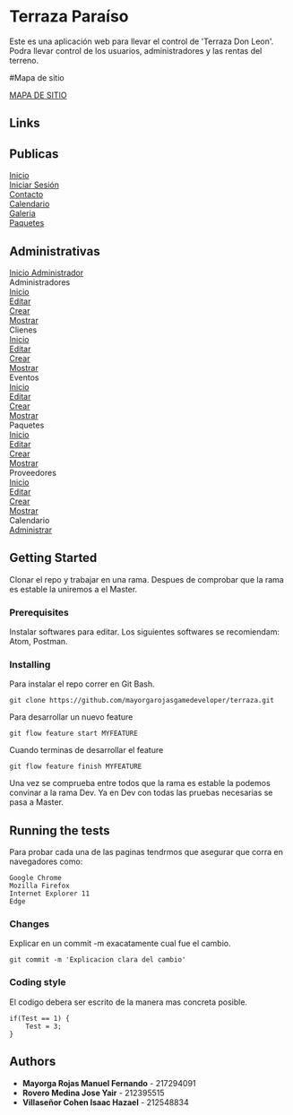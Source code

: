 # Terraza Paraíso

Este es una aplicación web para llevar el control de 'Terraza Don Leon'.
Podra llevar control de los usuarios, administradores y las rentas del terreno.

#Mapa de sitio

[MAPA DE SITIO](https://raw.githubusercontent.com/mayorgarojasgamedeveloper/terraza-donleon/dev/MAPA%20DE%20SITIO.png)

## Links
## Publicas

[Inicio](https://mayorgarojasgamedeveloper.github.io/terraza-donleon/) <br />
[Iniciar Sesión](https://mayorgarojasgamedeveloper.github.io/terraza-donleon/login.html) <br />
[Contacto](https://mayorgarojasgamedeveloper.github.io/terraza-donleon/contact.html) <br />
[Calendario](https://mayorgarojasgamedeveloper.github.io/terraza-donleon/calendar.html) <br />
[Galeria](https://mayorgarojasgamedeveloper.github.io/terraza-donleon/gallery.html) <br />
[Paquetes](https://mayorgarojasgamedeveloper.github.io/terraza-donleon/package.html) <br />
## Administrativas

[Inicio Administrador](https://mayorgarojasgamedeveloper.github.io/terraza-donleon/index_admin.html) <br />
Administradores <br />
	[Inicio](https://mayorgarojasgamedeveloper.github.io/terraza-donleon/admin/) <br />
	[Editar](https://mayorgarojasgamedeveloper.github.io/terraza-donleon/admin/edit.html) <br />
	[Crear](https://mayorgarojasgamedeveloper.github.io/terraza-donleon/admin/create.html) <br />
	[Mostrar](https://mayorgarojasgamedeveloper.github.io/terraza-donleon/admin/view.html) <br />
Clienes <br />
	[Inicio](https://mayorgarojasgamedeveloper.github.io/terraza-donleon/client/index) <br />
	[Editar](https://mayorgarojasgamedeveloper.github.io/terraza-donleon/client/edit.html) <br />
	[Crear](https://mayorgarojasgamedeveloper.github.io/terraza-donleon/client/create.html) <br />
	[Mostrar](https://mayorgarojasgamedeveloper.github.io/terraza-donleon/client/view.html) <br />
Eventos <br />
	[Inicio](https://mayorgarojasgamedeveloper.github.io/terraza-donleon/event/) <br />
	[Editar](https://mayorgarojasgamedeveloper.github.io/terraza-donleon/event/edit.html) <br />
	[Crear](https://mayorgarojasgamedeveloper.github.io/terraza-donleon/event/create.html) <br />
	[Mostrar](https://mayorgarojasgamedeveloper.github.io/terraza-donleon/event/view.html) <br />
Paquetes <br />
	[Inicio](https://mayorgarojasgamedeveloper.github.io/terraza-donleon/packege/) <br />
	[Editar](https://mayorgarojasgamedeveloper.github.io/terraza-donleon/packege/edit.html) <br />
	[Crear](https://mayorgarojasgamedeveloper.github.io/terraza-donleon/packege/create.html) <br />
	[Mostrar](https://mayorgarojasgamedeveloper.github.io/terraza-donleon/packege/view.html) <br />
Proveedores <br />
	[Inicio](https://mayorgarojasgamedeveloper.github.io/terraza-donleon/provider/) <br />
	[Editar](https://mayorgarojasgamedeveloper.github.io/terraza-donleon/provider/edit.html) <br />
	[Crear](https://mayorgarojasgamedeveloper.github.io/terraza-donleon/provider/create.html) <br />
	[Mostrar](https://mayorgarojasgamedeveloper.github.io/terraza-donleon/provider/view.html) <br />
Calendario <br />
	[Administrar](https://mayorgarojasgamedeveloper.github.io/terraza-donleon/calendar/) <br />

## Getting Started

Clonar el repo y trabajar en una rama. Despues de comprobar que la rama es estable la uniremos a el Master.

### Prerequisites

Instalar softwares para editar. Los siguientes softwares se recomiendam: Atom, Postman.

### Installing

Para instalar el repo correr en Git Bash.

```
git clone https://github.com/mayorgarojasgamedeveloper/terraza.git
```

Para desarrollar un nuevo feature

```
git flow feature start MYFEATURE
```
Cuando terminas de desarrollar el feature

```
git flow feature finish MYFEATURE
```

Una vez se comprueba entre todos que la rama es estable la podemos convinar a la rama Dev. Ya en Dev con todas las pruebas necesarias se pasa a Master.

## Running the tests

Para probar cada una de las paginas tendrmos que asegurar que corra en navegadores como:

```
Google Chrome
Mozilla Firefox
Internet Explorer 11
Edge
```

### Changes

Explicar en un commit -m exacatamente cual fue el cambio.

```
git commit -m 'Explicacion clara del cambio'
```

### Coding style

El codigo debera ser escrito de la manera mas concreta posible.

```
if(Test == 1) {
	Test = 3;
}
```

## Authors

* **Mayorga Rojas Manuel Fernando** - 217294091
* **Rovero Medina Jose Yair** - 212395515
* **Villaseñor Cohen Isaac Hazael** - 212548834
